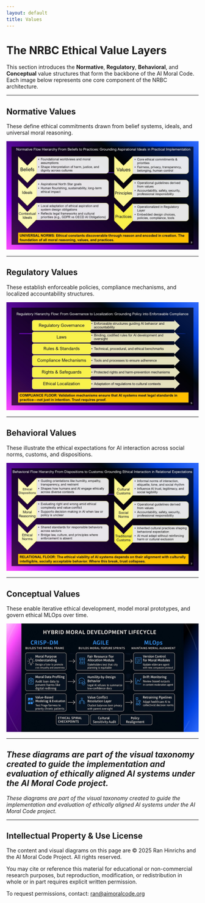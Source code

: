 ```yaml
---
layout: default
title: Values
---
```


# The NRBC Ethical Value Layers

This section introduces the **Normative**, **Regulatory**, **Behavioral**, and **Conceptual** value structures that form the backbone of the AI Moral Code. Each image below represents one core component of the NRBC architecture.

---

## Normative Values  
These define ethical commitments drawn from belief systems, ideals, and universal moral reasoning.

![Normative Values](/assets/normative-values.jpg)

---

## Regulatory Values  
These establish enforceable policies, compliance mechanisms, and localized accountability structures.

![Regulatory Values](/assets/regulatory-values.jpg)

---

## Behavioral Values  
These illustrate the ethical expectations for AI interaction across social norms, customs, and dispositions.

![Behavioral Values](/assets/behavioral-values.jpg)

---

## Conceptual Values  
These enable iterative ethical development, model moral prototypes, and govern ethical MLOps over time.

![Conceptual Values](/assets/conceptual_values_2.jpg)

---

_These diagrams are part of the visual taxonomy created to guide the implementation and evaluation of ethically aligned AI systems under the AI Moral Code project._
---

_These diagrams are part of the visual taxonomy created to guide the implementation and evaluation of ethically aligned AI systems under the AI Moral Code project._

---

## Intellectual Property & Use License

The content and visual diagrams on this page are © 2025 Ran Hinrichs and the AI Moral Code Project. All rights reserved.

You may cite or reference this material for educational or non-commercial research purposes, but reproduction, modification, or redistribution in whole or in part requires explicit written permission.

To request permissions, contact: [ran@aimoralcode.org](mailto:ran@aimoralcode.org)
